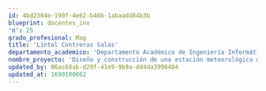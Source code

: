 ```yaml
---
id: 4bd2384e-190f-4e62-b46b-1abaadd84b3b
blueprint: docentes_inv
'n': 25
grado_profesional: Mag
title: 'Lintol Contreras Salas'
departamento_academico: 'Departamento Académico de Ingeniería Informática y Sistemas'
nombre_proyecto: 'Diseño y construcción de una estación meteorológica de bajo costo para mejorar el monitoreo de las condiciones climáticas, Abancay, 2019.'
updated_by: 06ac68ab-d29f-41e9-9b9a-dd4da3996484
updated_at: 1690100062
---
```

